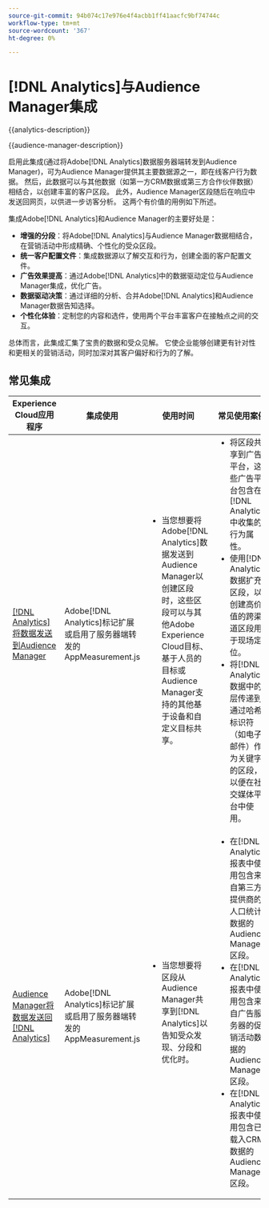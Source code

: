 ```yaml
---
source-git-commit: 94b074c17e976e4f4acbb1ff41aacfc9bf74744c
workflow-type: tm+mt
source-wordcount: '367'
ht-degree: 0%

---
```



# [!DNL Analytics]与Audience Manager集成

{{analytics-description}}

{{audience-manager-description}}

启用此集成(通过将Adobe[!DNL Analytics]数据服务器端转发到Audience Manager)，可为Audience Manager提供其主要数据源之一，即在线客户行为数据。 然后，此数据可以与其他数据（如第一方CRM数据或第三方合作伙伴数据）相结合，以创建丰富的客户区段。 此外，Audience Manager区段随后在响应中发送回网页，以供进一步访客分析。 这两个有价值的用例如下所述。

集成Adobe[!DNL Analytics]和Audience Manager的主要好处是：

+ **增强的分段**：将Adobe[!DNL Analytics]与Audience Manager数据相结合，在营销活动中形成精确、个性化的受众区段。
+ **统一客户配置文件**：集成数据源以了解交互和行为，创建全面的客户配置文件。
+ **广告效果提高**：通过Adobe[!DNL Analytics]中的数据驱动定位与Audience Manager集成，优化广告。
+ **数据驱动决策**：通过详细的分析、合并Adobe[!DNL Analytics]和Audience Manager数据告知选择。
+ **个性化体验**：定制您的内容和选件，使用两个平台丰富客户在接触点之间的交互。

总体而言，此集成汇集了宝贵的数据和受众见解。 它使企业能够创建更有针对性和更相关的营销活动，同时加深对其客户偏好和行为的了解。

## 常见集成

<table>
    <thead>
        <tr>
            <th>Experience Cloud应用程序</th>
            <th>集成使用</th>
            <th>使用时间</th>
            <th>常见使用案例</th>
        </tr>
    </thead>
    <tbody>
        <tr>
            <td>
                <a href="/docs/analytics-learn/tutorials/integrations/audience-manager/enable-server-side-forwarding-in-adobe-launch.html" target="_blank" rel="noreferrer">[!DNL Analytics]将数据发送到Audience Manager</a>
            </td>
            <td>Adobe[!DNL Analytics]标记扩展或启用了服务器端转发的AppMeasurement.js</td>
            <td>
                <ul style="margin-top: 0;">
                    <li>当您想要将Adobe[!DNL Analytics]数据发送到Audience Manager以创建区段时，这些区段可以与其他Adobe Experience Cloud目标、基于人员的目标或Audience Manager支持的其他基于设备和自定义目标共享。</li>
                </ul>
            </td>
            <td>
                <ul style="margin-top: 0;">
                    <li>将区段共享到广告平台，这些广告平台包含在[!DNL Analytics]中收集的行为属性。</li>
                    <li>使用[!DNL Analytics]数据扩充区段，以创建高价值的跨渠道区段用于现场定位。</li>
                    <li>将[!DNL Analytics]数据中的层传递到通过哈希标识符（如电子邮件）作为关键字的区段，以便在社交媒体平台中使用。</li>
                </ul>
            </td>
        </tr>        
        <tr>
            <td>
                <a href="https://experienceleague.adobe.com/docs/analytics/integration/audience-analytics/mc-audiences-aam.html?lang=zh-Hans" target="_blank" rel="noreferrer">Audience Manager将数据发送回[!DNL Analytics]</a>
            </td>
            <td>Adobe[!DNL Analytics]标记扩展或启用了服务器端转发的AppMeasurement.js</td>
            <td>
                <ul style="margin-top: 0;">
                    <li>当您想要将区段从Audience Manager共享到[!DNL Analytics]以告知受众发现、分段和优化时。</li>
                </ul>
            </td>
            <td>
                <ul style="margin-top: 0;">
                    <li>在[!DNL Analytics]报表中使用包含来自第三方提供商的人口统计数据的Audience Manager区段。</li>
                    <li>在[!DNL Analytics]报表中使用包含来自广告服务器的促销活动数据的Audience Manager区段。</li>
                    <li>在[!DNL Analytics]报表中使用包含已载入CRM数据的Audience Manager区段。</li>
                </ul>
            </td>
        </tr>
    </tbody>
</table>

